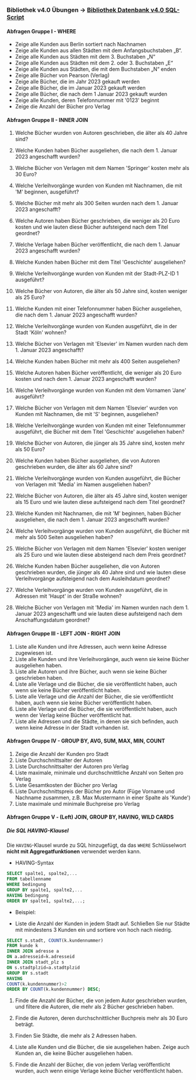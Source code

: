 ### Bibliothek v4.0 Übungen -> [Bibliothek Datenbank v4.0 SQL-Script](../Bibliothek/bibliothek.md)

#### Abfragen Gruppe I - WHERE

- Zeige alle Kunden aus Berlin sortiert nach Nachnamen
- Zeige alle Kunden aus allen Städten mit dem Anfangsbuchstaben „B“.
- Zeige alle Kunden aus Städten mit dem 3. Buchstaben „N“
- Zeige alle Kunden aus Städten mit dem 2. oder 3. Buchstaben „E“
- Zeige alle Kunden aus Städten, die mit dem Buchstaben „N“ enden
- Zeige alle Bücher von Pearson (Verlag)
- Zeige alle Bücher, die im Jahr 2023 gekauft werden
- Zeige alle Bücher, die im Januar 2023 gekauft werden
- Zeige alle Bücher, die nach dem 1 Januar 2023 gekauft wurden
- Zeige alle Kunden, deren Telefonnummer mit '0123' beginnt
- Zeige die Anzahl der Bücher pro Verlag

#### Abfragen Gruppe II - INNER JOIN

1. Welche Bücher wurden von Autoren geschrieben, die älter als 40 Jahre sind?

2. Welche Kunden haben Bücher ausgeliehen, die nach dem 1. Januar 2023 angeschafft wurden?

3. Welche Bücher von Verlagen mit dem Namen 'Springer' kosten mehr als 30 Euro?

4. Welche Verleihvorgänge wurden von Kunden mit Nachnamen, die mit 'M' beginnen, ausgeführt?

5. Welche Bücher mit mehr als 300 Seiten wurden nach dem 1. Januar 2023 angeschafft?

6. Welche Autoren haben Bücher geschrieben, die weniger als 20 Euro kosten und wie lauten diese Bücher aufsteigend nach dem Titel geordnet?

7. Welche Verlage haben Bücher veröffentlicht, die nach dem 1. Januar 2023 angeschafft wurden?

8. Welche Kunden haben Bücher mit dem Titel 'Geschichte' ausgeliehen?

9. Welche Verleihvorgänge wurden von Kunden mit der Stadt-PLZ-ID 1 ausgeführt?

10. Welche Bücher von Autoren, die älter als 50 Jahre sind, kosten weniger als 25 Euro?

11. Welche Kunden mit einer Telefonnummer haben Bücher ausgeliehen, die nach dem 1. Januar 2023 angeschafft wurden?

12. Welche Verleihvorgänge wurden von Kunden ausgeführt, die in der Stadt 'Köln' wohnen?

13. Welche Bücher von Verlagen mit 'Elsevier' im Namen wurden nach dem 1. Januar 2023 angeschafft?

14. Welche Kunden haben Bücher mit mehr als 400 Seiten ausgeliehen?

15. Welche Autoren haben Bücher veröffentlicht, die weniger als 20 Euro kosten und nach dem 1. Januar 2023 angeschafft wurden?

16. Welche Verleihvorgänge wurden von Kunden mit dem Vornamen 'Jane' ausgeführt?

17. Welche Bücher von Verlagen mit dem Namen 'Elsevier' wurden von Kunden mit Nachnamen, die mit 'S' beginnen, ausgeliehen?

18. Welche Verleihvorgänge wurden von Kunden mit einer Telefonnummer ausgeführt, die Bücher mit dem Titel 'Geschichte' ausgeliehen haben?

19. Welche Bücher von Autoren, die jünger als 35 Jahre sind, kosten mehr als 50 Euro?

20. Welche Kunden haben Bücher ausgeliehen, die von Autoren geschrieben wurden, die älter als 60 Jahre sind?

21. Welche Verleihvorgänge wurden von Kunden ausgeführt, die Bücher von Verlagen mit 'Media' im Namen ausgeliehen haben?

22. Welche Bücher von Autoren, die älter als 45 Jahre sind, kosten weniger als 15 Euro und wie lauten diese aufsteigend nach dem Titel geordnet?

23. Welche Kunden mit Nachnamen, die mit 'M' beginnen, haben Bücher ausgeliehen, die nach dem 1. Januar 2023 angeschafft wurden?

24. Welche Verleihvorgänge wurden von Kunden ausgeführt, die Bücher mit mehr als 500 Seiten ausgeliehen haben?

25. Welche Bücher von Verlagen mit dem Namen 'Elsevier' kosten weniger als 25 Euro und wie lauten diese absteigend nach dem Preis geordnet?

26. Welche Kunden haben Bücher ausgeliehen, die von Autoren geschrieben wurden, die jünger als 40 Jahre sind und wie lauten diese Verleihvorgänge aufsteigend nach dem Ausleihdatum geordnet?

27. Welche Verleihvorgänge wurden von Kunden ausgeführt, die in Adressen mit 'Haupt' in der Straße wohnen?

28. Welche Bücher von Verlagen mit 'Media' im Namen wurden nach dem 1. Januar 2023 angeschafft und wie lauten diese aufsteigend nach dem Anschaffungsdatum geordnet?

#### Abfragen Gruppe III - LEFT JOIN - RIGHT JOIN

1. Liste alle Kunden und ihre Adressen, auch wenn keine Adresse zugewiesen ist.
2. Liste alle Kunden und ihre Verleihvorgänge, auch wenn sie keine Bücher ausgeliehen haben.
3. Liste alle Autoren und ihre Bücher, auch wenn sie keine Bücher geschrieben haben.
4. Liste alle Verlage und die Bücher, die sie veröffentlicht haben, auch wenn sie keine Bücher veröffentlicht haben.
5. Liste alle Verlage und die Anzahl der Bücher, die sie veröffentlicht haben, auch wenn sie keine Bücher veröffentlicht haben.
6. Liste alle Verlage und die Bücher, die sie veröffentlicht haben, auch wenn der Verlag keine Bücher veröffentlicht hat.
7. Liste alle Adressen und die Städte, in denen sie sich befinden, auch wenn keine Adresse in der Stadt vorhanden ist.

#### Abfragen Gruppe IV - GROUP BY, AVG, SUM, MAX, MIN, COUNT

1. Zeige die Anzahl der Kunden pro Stadt
2. Liste Durchschnittsalter der Autoren
3. Liste Durchschnittsalter der Autoren pro Verlag
4. Liste maximale, minimale und durchschnittliche Anzahl von Seiten pro Verlag
5. Liste Gesamtkosten der Bücher pro Verlag
6. Liste Durchschnittspreis der Bücher pro Autor (Füge Vorname und Nachname zusammen, z.B. Max Mustermann in einer Spalte als 'Kunde')
7. Liste maximale und minimale Buchpreise pro Verlag

#### Abfragen Gruppe V - (Left) JOIN, GROUP BY, HAVING, WILD CARDS

##### Die SQL HAVING-Klausel

Die `HAVING`-Klausel wurde zu SQL hinzugefügt, da das `WHERE` Schlüsselwort **nicht mit Aggregatfunktionen** verwendet werden kann.

- HAVING-Syntax

```sql
SELECT spalte1, spalte2,...
FROM tabellenname
WHERE bedingung
GROUP BY spalte1, spalte2,...
HAVING bedingung
ORDER BY spalte1, spalte2,...;

```

- Beispiel:

- Liste die Anzahl der Kunden in jedem Stadt auf. Schließen Sie nur Städte mit mindestens 3 Kunden ein und sortiere von hoch nach niedrig.

```sql
SELECT s.stadt, COUNT(k.kundennummer)
FROM kunde k
INNER JOIN adresse a
ON a.adresseid=k.adresseid
INNER JOIN stadt_plz s
ON s.stadtplzid=a.stadtplzid
GROUP BY s.stadt
HAVING
COUNT(k.kundennummer)>2
ORDER BY COUNT(k.kundennummer) DESC;

```

1. Finde die Anzahl der Bücher, die von jedem Autor geschrieben wurden, und filtere die Autoren, die mehr als 2 Bücher geschrieben haben.

2. Finde die Autoren, deren durchschnittlicher Buchpreis mehr als 30 Euro beträgt.

3. Finden Sie Städte, die mehr als 2 Adressen haben.

4. Liste alle Kunden und die Bücher, die sie ausgeliehen haben. Zeige auch Kunden an, die keine Bücher ausgeliehen haben.

5. Finde die Anzahl der Bücher, die von jedem Verlag veröffentlicht wurden, auch wenn einige Verlage keine Bücher veröffentlicht haben.
